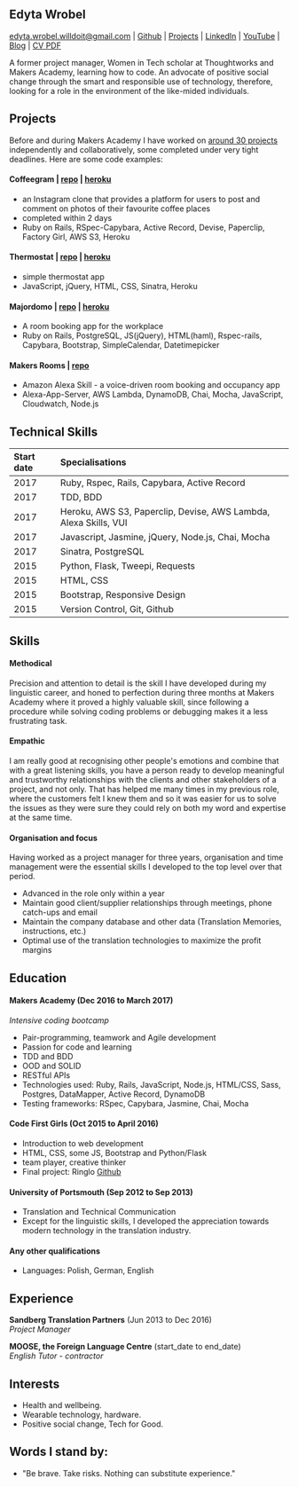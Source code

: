 ## Edyta Wrobel

edyta.wrobel.willdoit@gmail.com | [Github](https://github.com/edytawrobel) | [Projects](https://github.com/edytawrobel/CV#projects) | [LinkedIn](https://uk.linkedin.com/in/edyta-wrobel-73272664) | [YouTube](https://www.youtube.com/watch?v=E2BUdOy12Oo&list=PLc4BYny7PXeQmo4inKuhZ_rbl5aFWEWGt&index=6) | [Blog](https://edytawrobelblog.wordpress.com/) | [CV PDF](https://github.com/edytawrobel/CV/raw/master/CV_EdytaWrobel.pdf)

A former project manager, Women in Tech scholar at Thoughtworks and Makers Academy, learning how to code. An advocate of positive social change through the smart and responsible use of technology, therefore, looking for a role in the environment of the like-mided individuals.

## Projects

Before and during Makers Academy I have worked on [around 30 projects](https://github.com/edytawrobel?tab=repositories) independently and collaboratively, some completed under very tight deadlines. Here are some code examples:


#### Coffeegram | [repo](https://github.com/edytawrobel/instagram-challenge) | [heroku](https://coffeegrambyedyta.herokuapp.com/)
* an Instagram clone that provides a platform for users to post and comment on photos of their favourite coffee places
* completed within 2 days
* Ruby on Rails, RSpec-Capybara, Active Record, Devise, Paperclip, Factory Girl, AWS S3, Heroku


#### Thermostat | [repo](https://github.com/edytawrobel/thermostat_app) | [heroku](https://thermostat-app-edawu.herokuapp.com/)
* simple thermostat app
* JavaScript, jQuery, HTML, CSS, Sinatra, Heroku

#### Majordomo | [repo](https://github.com/edytawrobel/majordomo) | [heroku](https://majordomo-makers.herokuapp.com/)
* A room booking app for the workplace
* Ruby on Rails, PostgreSQL, JS(jQuery), HTML(haml), Rspec-rails, Capybara, Bootstrap, SimpleCalendar, Datetimepicker

#### Makers Rooms | [repo](https://github.com/edytawrobel/AlexaBookEvent)
* Amazon Alexa Skill - a voice-driven room booking and occupancy app
* Alexa-App-Server, AWS Lambda, DynamoDB, Chai, Mocha, JavaScript, Cloudwatch, Node.js

## Technical Skills
| Start date | Specialisations                                            |
|:----------|:-----------------------------------------------------------|
| 2017      | Ruby, Rspec, Rails, Capybara, Active Record                                 |
| 2017      | TDD, BDD                                                   |
| 2017      | Heroku, AWS S3, Paperclip, Devise, AWS Lambda, Alexa Skills, VUI                           |
| 2017      | Javascript, Jasmine, jQuery, Node.js, Chai, Mocha                                           |
| 2017      | Sinatra, PostgreSQL                                                |
| 2015      | Python, Flask, Tweepi, Requests           |
| 2015      | HTML, CSS                                                  |
| 2015      | Bootstrap, Responsive Design                       |
| 2015      | Version Control,	Git, Github                              |


## Skills

#### Methodical

Precision and attention to detail is the skill I have developed during my linguistic career, and honed to perfection during three months at Makers Academy where it proved a highly valuable skill, since following a procedure while solving coding problems or debugging makes it a less frustrating task.

#### Empathic

I am really good at recognising other people's emotions and combine that with a great listening skills, you have a person ready to develop meaningful and trustworthy relationships with the clients and other stakeholders of a project, and not only. That has helped me many times in my previous role, where the customers felt I knew them and so it was easier for us to solve the issues as they were sure they could rely on both my word and expertise at the same time.

#### Organisation and focus

Having worked as a project manager for three years, organisation and time management were the essential skills I developed to the top level over that period. 

- Advanced in the role only within a year
- Maintain good client/supplier relationships through meetings, phone catch-ups and email 
- Maintain the company database and other data (Translation Memories, instructions, etc.)
- Optimal use of the translation technologies to maximize the profit margins

## Education

#### Makers Academy (Dec 2016 to March 2017)
_Intensive coding bootcamp_

* Pair-programming, teamwork and Agile development
* Passion for code and learning
* TDD and BDD
* OOD and SOLID
* RESTful APIs
* Technologies used: Ruby, Rails, JavaScript, Node.js, HTML/CSS, Sass, Postgres, DataMapper, Active Record, DynamoDB
* Testing frameworks: RSpec, Capybara, Jasmine, Chai, Mocha

#### Code First Girls (Oct 2015 to April 2016)

* Introduction to web development
* HTML, CSS, some JS, Bootstrap and Python/Flask
* team player, creative thinker
* Final project: Ringlo [Github](https://github.com/edytawrobel/Ringlo2)

#### University of Portsmouth (Sep 2012 to Sep 2013)

* Translation and Technical Communication
* Except for the linguistic skills, I developed the appreciation towards modern technology in the translation industry.

#### Any other qualifications

* Languages: Polish, German, English

## Experience

**Sandberg Translation Partners** (Jun 2013 to Dec 2016)    
*Project Manager*  

**MOOSE, the Foreign Language Centre** (start_date to end_date)   
*English Tutor - contractor*  

## Interests

* Health and wellbeing.
* Wearable technology, hardware.
* Positive social change, Tech for Good.


## Words I stand by:

* "Be brave. Take risks. Nothing can substitute experience."
